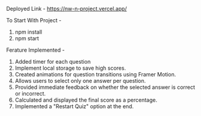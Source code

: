 Deployed Link - https://nw-n-project.vercel.app/

To Start With Project - 
1. npm install
2. npm start

Ferature Implemented - 
1. Added timer for each question
2. Implement local storage to save high scores.
3. Created animations for question transitions using Framer Motion.
4. Allows users to select only one answer per question.
5. Provided immediate feedback on whether the selected answer is correct or incorrect.
6. Calculated and displayed the final score as a percentage.
7. Implemented a "Restart Quiz" option at the end.
